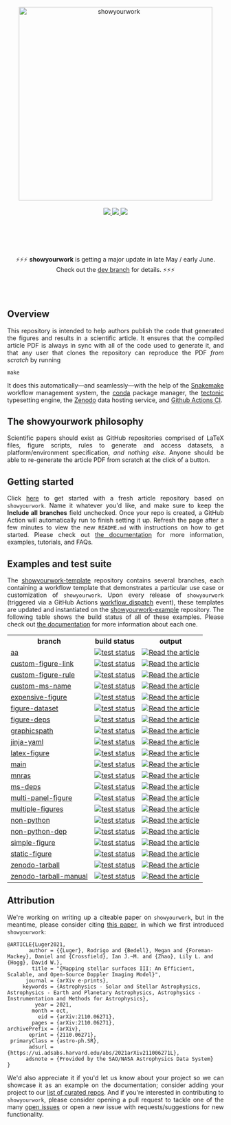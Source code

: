 <p align="center">
<a href="https://github.com/rodluger/showyourwork">
<img width = "450" src="https://raw.githubusercontent.com/rodluger/showyourwork/img/showyourwork.png" alt="showyourwork"/>
<br>
<br>
<a href="https://github.com/rodluger/showyourwork/releases/tag/v0.2.3">
    <img src="https://img.shields.io/static/v1?label=version&message=0.2.3&color=blue"/>
</a>
<a href="https://showyourwork.readthedocs.io/en/v0.2.3">
    <img src="https://img.shields.io/static/v1?label=read&message=the%20docs&color=blue"/>
</a>
<a href="https://github.com/rodluger/showyourwork-template/generate">
    <img src="https://img.shields.io/static/v1?label=create&message=new%20repo&color=brightgreen"/>
</a>
</p>

<br/>
<h2></h2><br/>
<p align="center">
    ⚡⚡⚡ 
    <strong>showyourwork</strong> is getting a major update in late May / early June.
    Check out the <a href="https://github.com/showyourwork/showyourwork/tree/dev">dev branch</a> for details.
    ⚡⚡⚡
</p>
<h2></h2>
<br/>
    
<h2>Overview</h2>
<p align="justify">
This repository is intended to help authors publish the code that generated the figures and results in a scientific article. It ensures that the compiled article PDF is always in sync with all of the code used to generate it, and that any user that clones the repository can reproduce the PDF <i>from scratch</i> by running
</p>

```
make
```

<p align="justify">
It does this automatically—and seamlessly—with the help of the <a href="https://snakemake.readthedocs.io">Snakemake</a> workflow management system, the <a href="https://www.anaconda.com/products/individual">conda</a> package manager, the <a href="https://tectonic-typesetting.github.io">tectonic</a> typesetting engine, the <a href="https://zenodo.org">Zenodo</a> data hosting service, and <a href="https://github.com/features/actions">Github Actions CI</a>. 
</p>

<h2>The showyourwork philosophy</h2>
<p align="justify">
Scientific papers should exist as GitHub repositories comprised of LaTeX files, figure scripts, rules to generate and access datasets, a platform/environment specification, <i>and nothing else</i>. Anyone should be able to re-generate the article PDF from scratch at the click of a button.
</p>

<h2>Getting started</h2>
<p align="justify">
Click <a href="https://github.com/rodluger/showyourwork-template/generate">here</a> to get started with a fresh article repository based on <code>showyourwork</code>. Name it whatever you'd like, and make sure to keep the <strong>Include all branches</strong> field unchecked.
Once your repo is created, a GitHub Action will automatically run to finish setting it up. Refresh the page after a few minutes to view the new <code>README.md</code> with instructions on how to get started. Please
check out <a href="https://showyourwork.readthedocs.io">the documentation</a> for more information, examples, tutorials, and FAQs.
</p>

<h2>Examples and test suite</h2>
<p align="justify">
The <a href="https://github.com/rodluger/showyourwork-template">showyourwork-template</a> repository contains several branches, each containing a workflow template that demonstrates a particular use case or customization of <code>showyourwork</code>.
Upon every release of <code>showyourwork</code> (triggered via a GitHub Actions <a href="https://github.com/rodluger/showyourwork/actions/workflows/release.yml">workflow_dispatch</a> event), these templates are updated and instantiated
on the <a href="https://github.com/rodluger/showyourwork-example">showyourwork-example</a> repository. The following table
shows the build status of all of these examples.
Please check out <a href="https://showyourwork.readthedocs.io/en/stable/custom/">the documentation</a> for more information about each one.
</p>

<table>
  <tr>
    <th>branch</th>
    <th>build status</th>
    <th>output</th>
  </tr>
  
  <tr>
    <td>
        <a href="https://github.com/rodluger/showyourwork-example/tree/aa">aa</a>
    </td>
    <td>
    <a href="https://github.com/rodluger/showyourwork-example/actions/workflows/showyourwork.yml?query=branch%3Aaa">
        <img src="https://github.com/rodluger/showyourwork-example/actions/workflows/showyourwork.yml/badge.svg?branch=aa" alt="test status"/>
    </a>
    </td>
    <td>
    <a href="https://github.com/rodluger/showyourwork-example/raw/aa-pdf/ms.pdf">
    <img src="https://img.shields.io/badge/article-pdf-blue.svg?style=flat" alt="Read the article"/>
    </a>
    </td>
  </tr>
  
  <tr>
    <td>
        <a href="https://github.com/rodluger/showyourwork-example/tree/custom-figure-link">custom-figure-link</a>
    </td>
    <td>
    <a href="https://github.com/rodluger/showyourwork-example/actions/workflows/showyourwork.yml?query=branch%3Acustom-figure-link">
        <img src="https://github.com/rodluger/showyourwork-example/actions/workflows/showyourwork.yml/badge.svg?branch=custom-figure-link" alt="test status"/>
    </a>
    </td>
    <td>
    <a href="https://github.com/rodluger/showyourwork-example/raw/custom-figure-link-pdf/ms.pdf">
    <img src="https://img.shields.io/badge/article-pdf-blue.svg?style=flat" alt="Read the article"/>
    </a>
    </td>
  </tr>
  
  <tr>
    <td>
        <a href="https://github.com/rodluger/showyourwork-example/tree/custom-figure-rule">custom-figure-rule</a>
    </td>
    <td>
    <a href="https://github.com/rodluger/showyourwork-example/actions/workflows/showyourwork.yml?query=branch%3Acustom-figure-rule">
        <img src="https://github.com/rodluger/showyourwork-example/actions/workflows/showyourwork.yml/badge.svg?branch=custom-figure-rule" alt="test status"/>
    </a>
    </td>
    <td>
    <a href="https://github.com/rodluger/showyourwork-example/raw/custom-figure-rule-pdf/ms.pdf">
    <img src="https://img.shields.io/badge/article-pdf-blue.svg?style=flat" alt="Read the article"/>
    </a>
    </td>
  </tr>
  
  <tr>
    <td>
        <a href="https://github.com/rodluger/showyourwork-example/tree/custom-ms-name">custom-ms-name</a>
    </td>
    <td>
    <a href="https://github.com/rodluger/showyourwork-example/actions/workflows/showyourwork.yml?query=branch%3Acustom-ms-name">
        <img src="https://github.com/rodluger/showyourwork-example/actions/workflows/showyourwork.yml/badge.svg?branch=custom-ms-name" alt="test status"/>
    </a>
    </td>
    <td>
    <a href="https://github.com/rodluger/showyourwork-example/raw/custom-ms-name-pdf/ms.pdf">
    <img src="https://img.shields.io/badge/article-pdf-blue.svg?style=flat" alt="Read the article"/>
    </a>
    </td>
  </tr>
  
  <tr>
    <td>
        <a href="https://github.com/rodluger/showyourwork-example/tree/expensive-figure">expensive-figure</a>
    </td>
    <td>
    <a href="https://github.com/rodluger/showyourwork-example/actions/workflows/showyourwork.yml?query=branch%3Aexpensive-figure">
        <img src="https://github.com/rodluger/showyourwork-example/actions/workflows/showyourwork.yml/badge.svg?branch=expensive-figure" alt="test status"/>
    </a>
    </td>
    <td>
    <a href="https://github.com/rodluger/showyourwork-example/raw/expensive-figure-pdf/ms.pdf">
    <img src="https://img.shields.io/badge/article-pdf-blue.svg?style=flat" alt="Read the article"/>
    </a>
    </td>
  </tr>
  
  <tr>
    <td>
        <a href="https://github.com/rodluger/showyourwork-example/tree/figure-dataset">figure-dataset</a>
    </td>
    <td>
    <a href="https://github.com/rodluger/showyourwork-example/actions/workflows/showyourwork.yml?query=branch%3Afigure-dataset">
        <img src="https://github.com/rodluger/showyourwork-example/actions/workflows/showyourwork.yml/badge.svg?branch=figure-dataset" alt="test status"/>
    </a>
    </td>
    <td>
    <a href="https://github.com/rodluger/showyourwork-example/raw/figure-dataset-pdf/ms.pdf">
    <img src="https://img.shields.io/badge/article-pdf-blue.svg?style=flat" alt="Read the article"/>
    </a>
    </td>
  </tr>
  
  <tr>
    <td>
        <a href="https://github.com/rodluger/showyourwork-example/tree/figure-deps">figure-deps</a>
    </td>
    <td>
    <a href="https://github.com/rodluger/showyourwork-example/actions/workflows/showyourwork.yml?query=branch%3Afigure-deps">
        <img src="https://github.com/rodluger/showyourwork-example/actions/workflows/showyourwork.yml/badge.svg?branch=figure-deps" alt="test status"/>
    </a>
    </td>
    <td>
    <a href="https://github.com/rodluger/showyourwork-example/raw/figure-deps-pdf/ms.pdf">
    <img src="https://img.shields.io/badge/article-pdf-blue.svg?style=flat" alt="Read the article"/>
    </a>
    </td>
  </tr>
  
  <tr>
    <td>
        <a href="https://github.com/rodluger/showyourwork-example/tree/graphicspath">graphicspath</a>
    </td>
    <td>
    <a href="https://github.com/rodluger/showyourwork-example/actions/workflows/showyourwork.yml?query=branch%3Agraphicspath">
        <img src="https://github.com/rodluger/showyourwork-example/actions/workflows/showyourwork.yml/badge.svg?branch=graphicspath" alt="test status"/>
    </a>
    </td>
    <td>
    <a href="https://github.com/rodluger/showyourwork-example/raw/graphicspath-pdf/ms.pdf">
    <img src="https://img.shields.io/badge/article-pdf-blue.svg?style=flat" alt="Read the article"/>
    </a>
    </td>
  </tr>
  
  <tr>
    <td>
        <a href="https://github.com/rodluger/showyourwork-example/tree/jinja-yaml">jinja-yaml</a>
    </td>
    <td>
    <a href="https://github.com/rodluger/showyourwork-example/actions/workflows/showyourwork.yml?query=branch%3Ajinja-yaml">
        <img src="https://github.com/rodluger/showyourwork-example/actions/workflows/showyourwork.yml/badge.svg?branch=jinja-yaml" alt="test status"/>
    </a>
    </td>
    <td>
    <a href="https://github.com/rodluger/showyourwork-example/raw/jinja-yaml-pdf/ms.pdf">
    <img src="https://img.shields.io/badge/article-pdf-blue.svg?style=flat" alt="Read the article"/>
    </a>
    </td>
  </tr>
  
  <tr>
    <td>
        <a href="https://github.com/rodluger/showyourwork-example/tree/latex-figure">latex-figure</a>
    </td>
    <td>
    <a href="https://github.com/rodluger/showyourwork-example/actions/workflows/showyourwork.yml?query=branch%3Alatex-figure">
        <img src="https://github.com/rodluger/showyourwork-example/actions/workflows/showyourwork.yml/badge.svg?branch=latex-figure" alt="test status"/>
    </a>
    </td>
    <td>
    <a href="https://github.com/rodluger/showyourwork-example/raw/latex-figure-pdf/ms.pdf">
    <img src="https://img.shields.io/badge/article-pdf-blue.svg?style=flat" alt="Read the article"/>
    </a>
    </td>
  </tr>
  
  <tr>
    <td>
        <a href="https://github.com/rodluger/showyourwork-example/tree/main">main</a>
    </td>
    <td>
    <a href="https://github.com/rodluger/showyourwork-example/actions/workflows/showyourwork.yml?query=branch%3Amain">
        <img src="https://github.com/rodluger/showyourwork-example/actions/workflows/showyourwork.yml/badge.svg?branch=main" alt="test status"/>
    </a>
    </td>
    <td>
    <a href="https://github.com/rodluger/showyourwork-example/raw/main-pdf/ms.pdf">
    <img src="https://img.shields.io/badge/article-pdf-blue.svg?style=flat" alt="Read the article"/>
    </a>
    </td>
  </tr>
  
  <tr>
    <td>
        <a href="https://github.com/rodluger/showyourwork-example/tree/mnras">mnras</a>
    </td>
    <td>
    <a href="https://github.com/rodluger/showyourwork-example/actions/workflows/showyourwork.yml?query=branch%3Amnras">
        <img src="https://github.com/rodluger/showyourwork-example/actions/workflows/showyourwork.yml/badge.svg?branch=mnras" alt="test status"/>
    </a>
    </td>
    <td>
    <a href="https://github.com/rodluger/showyourwork-example/raw/mnras-pdf/ms.pdf">
    <img src="https://img.shields.io/badge/article-pdf-blue.svg?style=flat" alt="Read the article"/>
    </a>
    </td>
  </tr>
  
  <tr>
    <td>
        <a href="https://github.com/rodluger/showyourwork-example/tree/ms-deps">ms-deps</a>
    </td>
    <td>
    <a href="https://github.com/rodluger/showyourwork-example/actions/workflows/showyourwork.yml?query=branch%3Ams-deps">
        <img src="https://github.com/rodluger/showyourwork-example/actions/workflows/showyourwork.yml/badge.svg?branch=ms-deps" alt="test status"/>
    </a>
    </td>
    <td>
    <a href="https://github.com/rodluger/showyourwork-example/raw/ms-deps-pdf/ms.pdf">
    <img src="https://img.shields.io/badge/article-pdf-blue.svg?style=flat" alt="Read the article"/>
    </a>
    </td>
  </tr>
  
  <tr>
    <td>
        <a href="https://github.com/rodluger/showyourwork-example/tree/multi-panel-figure">multi-panel-figure</a>
    </td>
    <td>
    <a href="https://github.com/rodluger/showyourwork-example/actions/workflows/showyourwork.yml?query=branch%3Amulti-panel-figure">
        <img src="https://github.com/rodluger/showyourwork-example/actions/workflows/showyourwork.yml/badge.svg?branch=multi-panel-figure" alt="test status"/>
    </a>
    </td>
    <td>
    <a href="https://github.com/rodluger/showyourwork-example/raw/multi-panel-figure-pdf/ms.pdf">
    <img src="https://img.shields.io/badge/article-pdf-blue.svg?style=flat" alt="Read the article"/>
    </a>
    </td>
  </tr>
  
  <tr>
    <td>
        <a href="https://github.com/rodluger/showyourwork-example/tree/multiple-figures">multiple-figures</a>
    </td>
    <td>
    <a href="https://github.com/rodluger/showyourwork-example/actions/workflows/showyourwork.yml?query=branch%3Amultiple-figures">
        <img src="https://github.com/rodluger/showyourwork-example/actions/workflows/showyourwork.yml/badge.svg?branch=multiple-figures" alt="test status"/>
    </a>
    </td>
    <td>
    <a href="https://github.com/rodluger/showyourwork-example/raw/multiple-figures-pdf/ms.pdf">
    <img src="https://img.shields.io/badge/article-pdf-blue.svg?style=flat" alt="Read the article"/>
    </a>
    </td>
  </tr>
  
  <tr>
    <td>
        <a href="https://github.com/rodluger/showyourwork-example/tree/non-python">non-python</a>
    </td>
    <td>
    <a href="https://github.com/rodluger/showyourwork-example/actions/workflows/showyourwork.yml?query=branch%3Anon-python">
        <img src="https://github.com/rodluger/showyourwork-example/actions/workflows/showyourwork.yml/badge.svg?branch=non-python" alt="test status"/>
    </a>
    </td>
    <td>
    <a href="https://github.com/rodluger/showyourwork-example/raw/non-python-pdf/ms.pdf">
    <img src="https://img.shields.io/badge/article-pdf-blue.svg?style=flat" alt="Read the article"/>
    </a>
    </td>
  </tr>
  
  <tr>
    <td>
        <a href="https://github.com/rodluger/showyourwork-example/tree/non-python-dep">non-python-dep</a>
    </td>
    <td>
    <a href="https://github.com/rodluger/showyourwork-example/actions/workflows/showyourwork.yml?query=branch%3Anon-python-dep">
        <img src="https://github.com/rodluger/showyourwork-example/actions/workflows/showyourwork.yml/badge.svg?branch=non-python-dep" alt="test status"/>
    </a>
    </td>
    <td>
    <a href="https://github.com/rodluger/showyourwork-example/raw/non-python-dep-pdf/ms.pdf">
    <img src="https://img.shields.io/badge/article-pdf-blue.svg?style=flat" alt="Read the article"/>
    </a>
    </td>
  </tr>
  
  <tr>
    <td>
        <a href="https://github.com/rodluger/showyourwork-example/tree/simple-figure">simple-figure</a>
    </td>
    <td>
    <a href="https://github.com/rodluger/showyourwork-example/actions/workflows/showyourwork.yml?query=branch%3Asimple-figure">
        <img src="https://github.com/rodluger/showyourwork-example/actions/workflows/showyourwork.yml/badge.svg?branch=simple-figure" alt="test status"/>
    </a>
    </td>
    <td>
    <a href="https://github.com/rodluger/showyourwork-example/raw/simple-figure-pdf/ms.pdf">
    <img src="https://img.shields.io/badge/article-pdf-blue.svg?style=flat" alt="Read the article"/>
    </a>
    </td>
  </tr>
  
  <tr>
    <td>
        <a href="https://github.com/rodluger/showyourwork-example/tree/static-figure">static-figure</a>
    </td>
    <td>
    <a href="https://github.com/rodluger/showyourwork-example/actions/workflows/showyourwork.yml?query=branch%3Astatic-figure">
        <img src="https://github.com/rodluger/showyourwork-example/actions/workflows/showyourwork.yml/badge.svg?branch=static-figure" alt="test status"/>
    </a>
    </td>
    <td>
    <a href="https://github.com/rodluger/showyourwork-example/raw/static-figure-pdf/ms.pdf">
    <img src="https://img.shields.io/badge/article-pdf-blue.svg?style=flat" alt="Read the article"/>
    </a>
    </td>
  </tr>
  
  <tr>
    <td>
        <a href="https://github.com/rodluger/showyourwork-example/tree/zenodo-tarball">zenodo-tarball</a>
    </td>
    <td>
    <a href="https://github.com/rodluger/showyourwork-example/actions/workflows/showyourwork.yml?query=branch%3Azenodo-tarball">
        <img src="https://github.com/rodluger/showyourwork-example/actions/workflows/showyourwork.yml/badge.svg?branch=zenodo-tarball" alt="test status"/>
    </a>
    </td>
    <td>
    <a href="https://github.com/rodluger/showyourwork-example/raw/zenodo-tarball-pdf/ms.pdf">
    <img src="https://img.shields.io/badge/article-pdf-blue.svg?style=flat" alt="Read the article"/>
    </a>
    </td>
  </tr>
  
  <tr>
    <td>
        <a href="https://github.com/rodluger/showyourwork-example/tree/zenodo-tarball-manual">zenodo-tarball-manual</a>
    </td>
    <td>
    <a href="https://github.com/rodluger/showyourwork-example/actions/workflows/showyourwork.yml?query=branch%3Azenodo-tarball-manual">
        <img src="https://github.com/rodluger/showyourwork-example/actions/workflows/showyourwork.yml/badge.svg?branch=zenodo-tarball-manual" alt="test status"/>
    </a>
    </td>
    <td>
    <a href="https://github.com/rodluger/showyourwork-example/raw/zenodo-tarball-manual-pdf/ms.pdf">
    <img src="https://img.shields.io/badge/article-pdf-blue.svg?style=flat" alt="Read the article"/>
    </a>
    </td>
  </tr>
  
</table>

<h2>Attribution</h2>
<p align="justify">
We're working on writing up a citeable paper on <code>showyourwork</code>, but in the meantime, please
consider citing <a href="https://ui.adsabs.harvard.edu/abs/2021arXiv211006271L">this paper</a>,
in which we first introduced <code>showyourwork</code>:
</p>


```
@ARTICLE{Luger2021,
       author = {{Luger}, Rodrigo and {Bedell}, Megan and {Foreman-Mackey}, Daniel and {Crossfield}, Ian J.~M. and {Zhao}, Lily L. and {Hogg}, David W.},
        title = "{Mapping stellar surfaces III: An Efficient, Scalable, and Open-Source Doppler Imaging Model}",
      journal = {arXiv e-prints},
     keywords = {Astrophysics - Solar and Stellar Astrophysics, Astrophysics - Earth and Planetary Astrophysics, Astrophysics - Instrumentation and Methods for Astrophysics},
         year = 2021,
        month = oct,
          eid = {arXiv:2110.06271},
        pages = {arXiv:2110.06271},
archivePrefix = {arXiv},
       eprint = {2110.06271},
 primaryClass = {astro-ph.SR},
       adsurl = {https://ui.adsabs.harvard.edu/abs/2021arXiv211006271L},
      adsnote = {Provided by the SAO/NASA Astrophysics Data System}
}
```


<p align="justify">
We'd also appreciate it if you'd let us know about your project so we can showcase it
as an example on the documentation; consider adding your project to our
<a href="https://github.com/rodluger/showyourwork/edit/main/docs/projects.json">list of curated repos</a>.
And if you're interested in contributing to <code>showyourwork</code>, please consider
opening a pull request to tackle one of the many <a href="https://github.com/rodluger/showyourwork/issues?q=is%3Aissue+is%3Aopen+">open issues</a> or open a new issue with requests/suggestions for new functionality.
</p>
